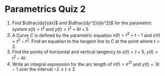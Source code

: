 # Parametrics Quiz 2

1. Find $\dfrac{dy}{dx}$ and $\dfrac{dy^2}{dx^2}$ for the parametric system $x(t)=t^2$ and $y(t) = t^2+6t+5$
2. A Curve $C$ is defined by the parametric equation $x(t) = t^2+t-1$ and $y(t) = t^3-t^2$. Find an equation to the tangent line to $C$ at the point where $t=2$.
3. Find the points of horizontal and vertical tangency to $x(t)=t+5$, $y(t) = t^2-4t$.
4. Write an integral expression for the arc length of $x(t) = e^{2t}$ and $y(t) = 3t-1$ over the interval $-2 \leq t \leq 2$
